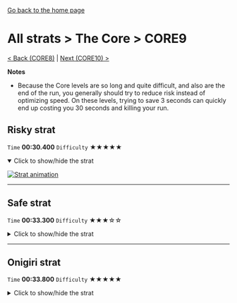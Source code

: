 [Go back to the home page](https://github.com/Doublevil/scbspeedrun)

# All strats > The Core > CORE9

[< Back (CORE8)](https://github.com/Doublevil/scbspeedrun/blob/main/levels/all_lvl/CORE/CORE8.md) | [Next (CORE10) >](https://github.com/Doublevil/scbspeedrun/blob/main/levels/all_lvl/CORE/CORE10.md)

**Notes**
- Because the Core levels are so long and quite difficult, and also are the end of the run, you generally should try to reduce risk instead of optimizing speed. On these levels, trying to save 3 seconds can quickly end up costing you 30 seconds and killing your run.

## Risky strat

`Time` **00:30.400** `Difficulty` ★★★★★
<details open>
  <summary>Click to show/hide the strat</summary>

  [![Strat animation](https://github.com/Doublevil/scbspeedrun/blob/main/media/levels/CORE/CORE9_RiskyStrat.webp)](https://github.com/Doublevil/scbspeedrun/blob/main/media/levels/CORE/CORE9_RiskyStrat.mp4?raw=true)
</details>

---
## Safe strat

`Time` **00:33.300** `Difficulty` ★★★☆☆
<details>
  <summary>Click to show/hide the strat</summary>

  [![Strat animation](https://github.com/Doublevil/scbspeedrun/blob/main/media/levels/CORE/CORE9_SafeStrat.webp)](https://github.com/Doublevil/scbspeedrun/blob/main/media/levels/CORE/CORE9_SafeStrat.mp4?raw=true)
</details>

---
## Onigiri strat

`Time` **00:33.800** `Difficulty` ★★★★★
<details>
  <summary>Click to show/hide the strat</summary>

  [![Strat animation](https://github.com/Doublevil/scbspeedrun/blob/main/media/levels/CORE/CORE9_OnigiriStrat.webp)](https://github.com/Doublevil/scbspeedrun/blob/main/media/levels/CORE/CORE9_OnigiriStrat.mp4?raw=true)
</details>

